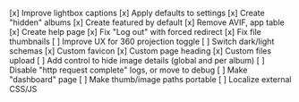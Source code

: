 [x] Improve lightbox captions
[x] Apply defaults to settings
[x] Create "hidden" albums
[x] Create featured by default
[x] Remove AVIF, app table
[x] Create help page
[x] Fix "Log out" with forced redirect
[x] Fix file thumbnails
[ ] Improve UX for 360 projection toggle
[ ] Switch dark/light schemas
[x] Custom favicon
[x] Custom page heading
[x] Custom files upload
[ ] Add control to hide image details (global and per album)
[ ] Disable "http request complete" logs, or move to debug
[ ] Make "dashboard" page
[ ] Make thumb/image paths portable
[ ] Localize external CSS/JS
